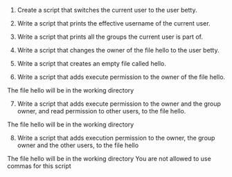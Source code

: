 1. Create a script that switches the current user to the user betty.  

2. Write a script that prints the effective username of the current user.  

3. Write a script that prints all the groups the current user is part of.  

4. Write a script that changes the owner of the file hello to the user betty.  

5. Write a script that creates an empty file called hello.  

6. Write a script that adds execute permission to the owner of the file hello.

The file hello will be in the working directory  

7. Write a script that adds execute permission to the owner and the group owner, and read permission to other users, to the file hello.

The file hello will be in the working directory   

8. Write a script that adds execution permission to the owner, the group owner and the other users, to the file hello

The file hello will be in the working directory
You are not allowed to use commas for this script  
 
